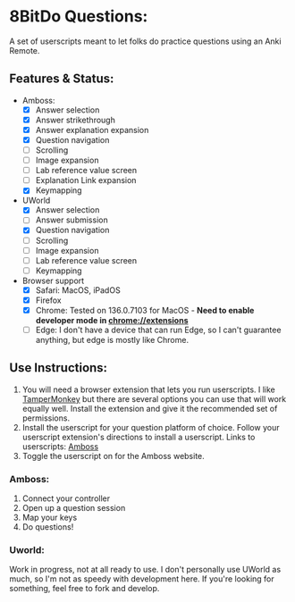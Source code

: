 # 8BitDo Questions:
A set of userscripts meant to let folks do practice questions using an Anki Remote.

## Features & Status:
- Amboss:
    - [x] Answer selection
    - [x] Answer strikethrough
    - [x] Answer explanation expansion
    - [x] Question navigation
    - [ ] Scrolling
    - [ ] Image expansion
    - [ ] Lab reference value screen
    - [ ] Explanation Link expansion
    - [x] Keymapping
- UWorld
    - [x] Answer selection
    - [ ] Answer submission
    - [x] Question navigation
    - [ ] Scrolling
    - [ ] Image expansion
    - [ ] Lab reference value screen
    - [ ] Keymapping
- Browser support
    - [x] Safari: MacOS, iPadOS
    - [x] Firefox
    - [x] Chrome: Tested on 136.0.7103 for MacOS - __Need to enable developer mode in [chrome://extensions](chrome://extensions)__
    - [ ] Edge: I don't have a device that can run Edge, so I can't guarantee anything, but edge is mostly like Chrome.
## Use Instructions:
1. You will need a browser extension that lets you run userscripts. I like [TamperMonkey](https://www.tampermonkey.net) but there are several options you can use that will work equally well. Install the extension and give it the recommended set of permissions.
2. Install the userscript for your question platform of choice. Follow your userscript extension's directions to install a userscript. Links to userscripts: [Amboss](https://github.com/sidlim/8BitDo-Questions/blob/main/amboss.user.js)
3. Toggle the userscript on for the Amboss website.
### Amboss:
1. Connect your controller
2. Open up a question session
3. Map your keys
4. Do questions!
### Uworld:
Work in progress, not at all ready to use. I don't personally use UWorld as much, so I'm not as speedy with development here. If you're looking for something, feel free to fork and develop.
